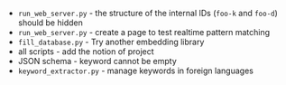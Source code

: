 - `run_web_server.py` - the structure of the internal IDs (`foo-k` and `foo-d`) should be hidden
- `run_web_server.py` - create a page to test realtime pattern matching
- `fill_database.py` - Try another embedding library
- all scripts - add the notion of project
- JSON schema - keyword cannot be empty
- `keyword_extractor.py` - manage keywords in foreign languages
